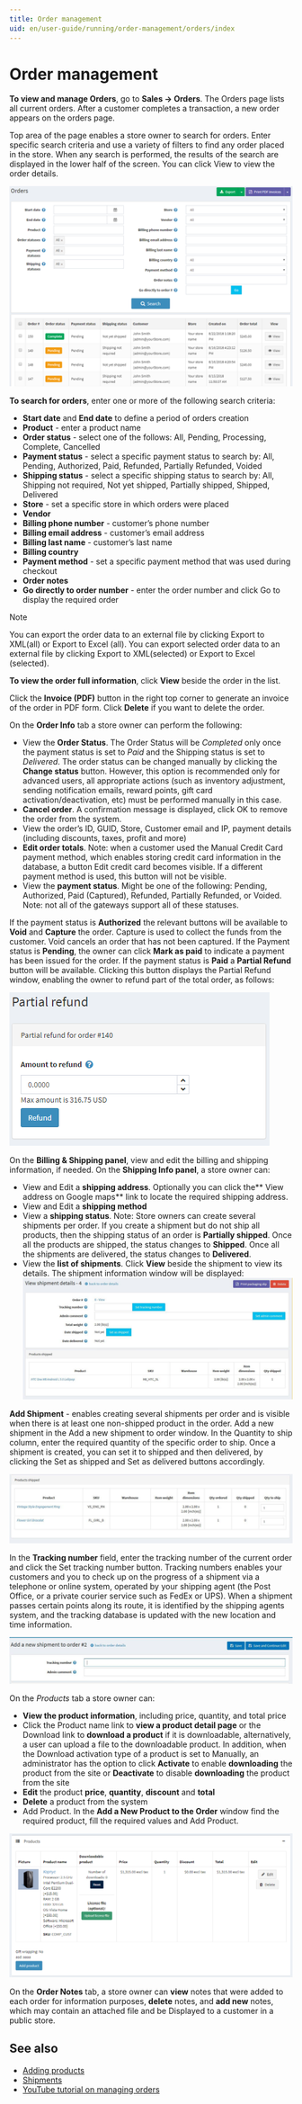 ```yaml
---
title: Order management
uid: en/user-guide/running/order-management/orders/index
---
```


# Order management

**To view and manage Orders**, go to **Sales → Orders**. The Orders page lists all current orders. After a customer completes a transaction, a new order appears on the orders page.

Top area of the page enables a store owner to search for orders. Enter specific search criteria and use a variety of filters to find any order placed in the store. When any search is performed, the results of the search are displayed in the lower half of the screen.  You can click View to view the order details.

![order-list](_static/index/Admin-Order-List.png)

__To search for orders__, enter one or more of the following search criteria:

* **Start date** and **End date** to define a period of orders creation
* **Product** - enter a product name
* **Order status** - select one of the follows: All, Pending, Processing, Complete, Cancelled
* **Payment status** - select a specific payment status to search by: All, Pending, Authorized, Paid, Refunded, Partially Refunded, Voided
* **Shipping status** - select a specific shipping status to search by: All, Shipping not required, Not yet shipped, Partially shipped, Shipped, Delivered
* **Store** - set a specific store in which orders were placed
* **Vendor**
* **Billing phone number** - customer’s phone number
* **Billing email address** - customer’s email address
* **Billing last name** - customer’s last name
* **Billing country**
* **Payment method**  - set a specific payment method that was used during checkout
* **Order notes**
* **Go directly to order number** - enter the order number and click Go to display the required order

> [!NOTE]
> 
> You can export the order data to an external file by clicking Export to XML(all) or Export to Excel (all). You can export selected order data to an external file by clicking Export to XML(selected) or Export to Excel (selected).

**To view the order full information**, click **View** beside the order in the list.

Click the **Invoice (PDF)** button in the right top corner to generate an invoice of the order in PDF form. Click **Delete** if you want to delete the order.

On the **Order Info** tab a store owner can perform the following:

* View the **Order Status**. The Order Status will be *Completed* only once the payment status is set to *Paid* and the Shipping status is set to *Delivered*. The order status can be changed manually by clicking the **Change status** button. However, this option is recommended only for advanced users, all appropriate actions (such as inventory adjustment, sending notification emails, reward points, gift card activation/deactivation, etc) must be performed manually in this case.
* **Cancel order**. A confirmation message is displayed, click OK to remove the order from the system.
* View the order’s ID, GUID, Store, Customer email and IP, payment details (including discounts, taxes, profit and more)
* **Edit order totals**. Note: when a customer used the Manual Credit Card payment method, which enables storing credit card information in the database, a button Edit credit card becomes visible. If a different payment method is used, this button will not be visible.
* View the **payment status**. Might be one of the following: Pending, Authorized, Paid (Captured), Refunded, Partially Refunded, or Voided. Note: not all of the gateways support all of these statuses.

If the payment status is **Authorized** the relevant buttons will be available to **Void** and **Capture** the order. Capture is used to collect the funds from the customer. Void cancels an order that has not been captured. If the Payment status is **Pending**, the owner can click **Mark as paid** to indicate a payment has been issued for the order. If the payment status is **Paid** a **Partial Refund** button will be available. Clicking this button displays the Partial Refund window, enabling the owner to refund part of the total order, as follows:

![refund](_static/index/refund.png)

On the **Billing & Shipping panel**, view and edit the billing and shipping information, if needed. On the **Shipping Info panel**, a store owner can:

* View and Edit a **shipping address**. Optionally you can click the** View address on Google maps** link to locate the required shipping address.
* View and Edit a **shipping method**
* View a **shipping status**. Note: Store owners can create several shipments per order. If you create a shipment but do not ship all products, then the shipping status of an order is **Partially shipped**. Once all the products are shipped, the status changes to **Shipped**. Once all the shipments are delivered, the status changes to **Delivered**.
* View the **list of shipments**. Click **View** beside the shipment to view its details. The shipment information window will be displayed: ![shipment-details](_static/index/shipment-details.jpeg)

**Add Shipment** - enables creating several shipments per order and is visible when there is at least one non-shipped product in the order. Add a new shipment in the Add a new shipment to order window. In the Quantity to ship column, enter the required quantity of the specific order to ship. Once a shipment is created, you can set it to shipped and then delivered, by clicking the Set as shipped and Set as delivered buttons accordingly.

![Add Shipment](_static/index/add-shipment.jpeg)

In the **Tracking number** field, enter the tracking number of the current order and click the Set tracking number button. Tracking numbers enables your customers and you to check up on the progress of a shipment via a telephone or online system, operated by your shipping agent (the Post Office, or a private courier service such as FedEx or UPS). When a shipment passes certain points along its route, it is identified by the shipping agents system, and the tracking database is updated with the new location and time information.

![Tracking number](_static/index/tracking.jpeg)

On the *Products* tab a store owner can:

* **View the product information**, including price, quantity, and total price
* Click the Product name link to **view a product detail page** or the Download link to **download a product** if it is downloadable, alternatively, a user can upload a file to the downloadable product. In addition, when the Download activation type of a product is set to Manually, an administrator has the option to click **Activate** to enable **downloading** the product from the site or **Deactivate** to disable **downloading** the product from the site
* **Edit** the product **price**, **quantity**, **discount** and **total**
* **Delete** a product from the system
* Add Product. In the **Add a New Product to the Order** window find the required product, fill the required values and Add Product.

![Order Products](_static/index/order-products.png)

On the **Order Notes** tab, a store owner can **view** notes that were added to each order for information purposes, **delete** notes, and **add new** notes, which may contain an attached file and be Displayed to a customer in a public store.

## See also

* [Adding products](xref:en/user-guide/running/product-management/products/adding-products/index)
* [Shipments](xref:en/user-guide/running/order-management/shipments)
* [YouTube tutorial on managing orders](https://www.youtube.com/watch?v=z6TUJOO3gVg&index=5&list=PLnL_aDfmRHwsbhj621A-RFb1KnzeFxYz4)
